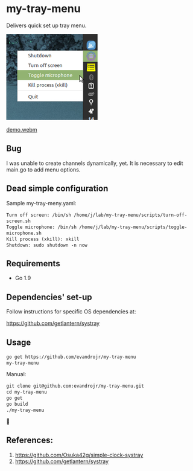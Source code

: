 # my-tray-menu

Delivers quick set up tray menu.

![alt text](media/screen1.png "my-tray-menu")

[demo.webm](https://user-images.githubusercontent.com/939608/183258199-f92279f0-3a65-4c05-910b-db7bea126766.webm)

## Bug

I was unable to create channels dynamically, yet. It is necessary to edit main.go to add menu options.

## Dead simple configuration

Sample my-tray-meny.yaml:

```
Turn off screen: /bin/sh /home/j/lab/my-tray-menu/scripts/turn-off-screen.sh
Toggle microphone: /bin/sh /home/j/lab/my-tray-menu/scripts/toggle-microphone.sh
Kill process (xkill): xkill
Shutdown: sudo shutdown -n now
```

## Requirements

- Go 1.9

## Dependencies' set-up

Follow instructions for specific OS dependencies at:

https://github.com/getlantern/systray

## Usage

```
go get https://github.com/evandrojr/my-tray-menu
my-tray-menu
```

Manual:

```
git clone git@github.com:evandrojr/my-tray-menu.git
cd my-tray-menu
go get
go build
./my-tray-menu
```

🍻

## References:

1. https://github.com/Osuka42g/simple-clock-systray
1. https://github.com/getlantern/systray
